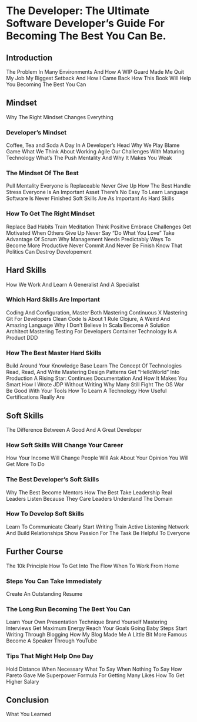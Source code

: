 # The Developer: The Ultimate Software Developer’s Guide For Becoming The Best You Can Be.
## Introduction
The Problem In Many Environments And How A WIP Guard Made Me Quit My Job 
My Biggest Setback And How I Came Back 
How This Book Will Help You Becoming The Best You Can
## Mindset
Why The Right Mindset Changes Everything 
### Developer’s Mindset 
Coffee, Tea and Soda 
A Day In A Developer’s Head 
Why We Play Blame Game 
What We Think About Working Agile 
Our Challenges With Maturing Technology 
What’s The Push Mentality And Why It Makes You Weak 
### The Mindset Of The Best 
Pull Mentality 
Everyone is Replaceable 
Never Give Up 
How The Best Handle Stress 
Everyone Is An Important Asset 
There’s No Easy To Learn Language 
Software Is Never Finished 
Soft Skills Are As Important As Hard Skills 
### How To Get The Right Mindset 
Replace Bad Habits
Train Meditation 
Think Positive 
Embrace Challenges 
Get Motivated When Others Give Up 
Never Say “Do What You Love”
Take Advantage Of Scrum
Why Management Needs Predictably
Ways To Become More Productive
Never Commit And Never Be Finish
Know That Politics Can Destroy Developement 

## Hard Skills
How We Work And Learn
A Generalist And A Specialist
### Which Hard Skills Are Important
Coding And Configuration, Master Both
Mastering Continuous X
Mastering Git For Developers
Clean Code Is About 1 Rule
Clojure, A Weird And Amazing Language
Why I Don’t Believe In Scala
Become A Solution Architect
Mastering Testing For Developers
Container Technology Is A Product
DDD
### How The Best Master Hard Skills
Build Around Your Knowledge Base
Learn The Concept Of Technologies
Read, Read, And Write
Mastering Design Patterns
Get “HelloWorld” Into Production
A Rising Star: Continues Documentation And How It Makes You Smart 
How I Wrote JDP Without Writing 
Why Many Still Fight The OS War 
Be Good With Your Tools 
How To Learn A Technology 
How Useful Certifications Really Are

## Soft Skills
The Difference Between A Good And A Great Developer 
### How Soft Skills Will Change Your Career 
How Your Income Will Change 
People Will Ask About Your Opinion 
You Will Get More To Do 
### The Best Developer’s Soft Skills 
Why The Best Become Mentors 
How The Best Take Leadership 
Real Leaders Listen Because They Care 
Leaders Understand The Domain 
### How To Develop Soft Skills 
Learn To Communicate Clearly 
Start Writing 
Train Active Listening 
Network And Build Relationships 
Show Passion For The Task 
Be Helpful To Everyone 

## Further Course
The 10k Principle
How To Get Into The Flow
When To Work From Home
### Steps You Can Take Immediately
Create An Outstanding Resume
### The Long Run Becoming The Best You Can 
Learn Your Own Presentation Technique 
Brand Yourself 
Mastering Interviews 
Get Maximum Energy 
Reach Your Goals 
Going Baby Steps 
Start Writing Through Blogging 
How My Blog Made Me A Little Bit More Famous 
Become A Speaker Through YouTube
### Tips That Might Help One Day 
Hold Distance When Necessary 
What To Say When Nothing To Say 
How Pareto Gave Me Superpower 
Formula For Getting Many Likes 
How To Get Higher Salary

## Conclusion
What You Learned

